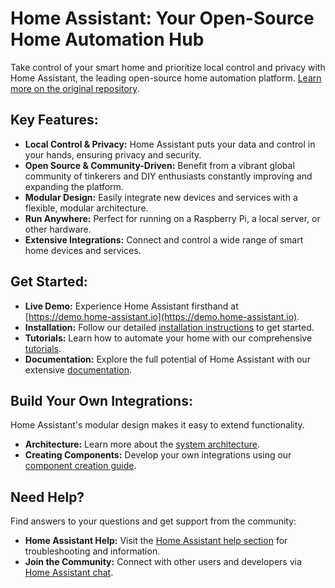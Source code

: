 # Home Assistant: Your Open-Source Home Automation Hub

Take control of your smart home and prioritize local control and privacy with Home Assistant, the leading open-source home automation platform. [Learn more on the original repository](https://github.com/home-assistant/core).

## Key Features:

*   **Local Control & Privacy:**  Home Assistant puts your data and control in your hands, ensuring privacy and security.
*   **Open Source & Community-Driven:** Benefit from a vibrant global community of tinkerers and DIY enthusiasts constantly improving and expanding the platform.
*   **Modular Design:** Easily integrate new devices and services with a flexible, modular architecture.
*   **Run Anywhere:**  Perfect for running on a Raspberry Pi, a local server, or other hardware.
*   **Extensive Integrations:** Connect and control a wide range of smart home devices and services.

## Get Started:

*   **Live Demo:** Experience Home Assistant firsthand at [https://demo.home-assistant.io](https://demo.home-assistant.io).
*   **Installation:** Follow our detailed [installation instructions](https://home-assistant.io/getting-started/) to get started.
*   **Tutorials:** Learn how to automate your home with our comprehensive [tutorials](https://home-assistant.io/getting-started/automation/).
*   **Documentation:** Explore the full potential of Home Assistant with our extensive [documentation](https://home-assistant.io/docs/).

## Build Your Own Integrations:

Home Assistant's modular design makes it easy to extend functionality.

*   **Architecture:** Learn more about the [system architecture](https://developers.home-assistant.io/docs/architecture_index/).
*   **Creating Components:**  Develop your own integrations using our [component creation guide](https://developers.home-assistant.io/docs/creating_component_index/).

## Need Help?

Find answers to your questions and get support from the community:

*   **Home Assistant Help:** Visit the [Home Assistant help section](https://home-assistant.io/help/) for troubleshooting and information.
*   **Join the Community:** Connect with other users and developers via [Home Assistant chat](https://www.home-assistant.io/join-chat/).
